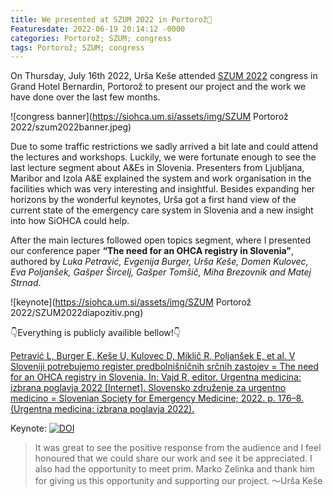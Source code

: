```yaml
---
title: We presented at SZUM 2022 in Portorož🐬
Featuresdate: 2022-06-19 20:14:12 -0000
categories: Portorož; SZUM; congress
tags: Portorož; SZUM; congress
---
```

On Thursday, July 16th 2022, Urša Keše attended [SZUM 2022](https://www.szum.si/simpozij-urgentne-medicine.html) congress in Grand Hotel Bernardin, Portorož to present our project and the work we have done over the last few months.

![congress banner](https://siohca.um.si/assets/img/SZUM Portorož 2022/szum2022banner.jpeg)

Due to some traffic restrictions we sadly arrived a bit late and could attend the lectures and workshops. Luckily, we were fortunate enough to see the last lecture segment about A&Es in Slovenia. Presenters from Ljubljana, Maribor and Izola A&E explained the system and work organisation in the facilities which was very interesting and insightful. Besides expanding her horizons by the wonderful keynotes, Urša got a first hand view of the current state of the emergency care system in Slovenia and a new insight into how SiOHCA could help.

After the main lectures followed open topics segment, where I presented our conference paper **“The need for an OHCA registry in Slovenia"**, authored by *Luka Petravić, Evgenija Burger, Urša Keše, Domen Kulovec, Eva Poljanšek, Gašper Šircelj, Gašper Tomšič, Miha Brezovnik and Matej Strnad*.

![keynote](https://siohca.um.si/assets/img/SZUM Portorož 2022/SZUM2022diapozitiv.png)

👇Everything is publicly availible bellow!👇

[Petravić L, Burger E, Keše U, Kulovec D, Miklič R, Poljanšek E, et al. V Sloveniji potrebujemo register predbolnišničnih srčnih zastojev = The need for an OHCA registry in Slovenia. In: Vajd R, editor. Urgentna medicina: izbrana poglavja 2022 [Internet]. Slovensko združenje za urgentno medicino = Slovenian Society for Emergency Medicine; 2022. p. 176–8. (Urgentna medicina: izbrana poglavja 2022).](https://plus.cobiss.net/cobiss/si/sl/bib/112996355)

Keynote: [![DOI](https://zenodo.org/badge/DOI/10.5281/zenodo.6644869.svg)](https://doi.org/10.5281/zenodo.6644869)


> It was great to see the positive response from the audience and I feel honoured that we could share our work and see it be appreciated. I also had the opportunity to meet prim. Marko Zelinka and thank him for giving us this opportunity and supporting our project.
〜Urša Keše
